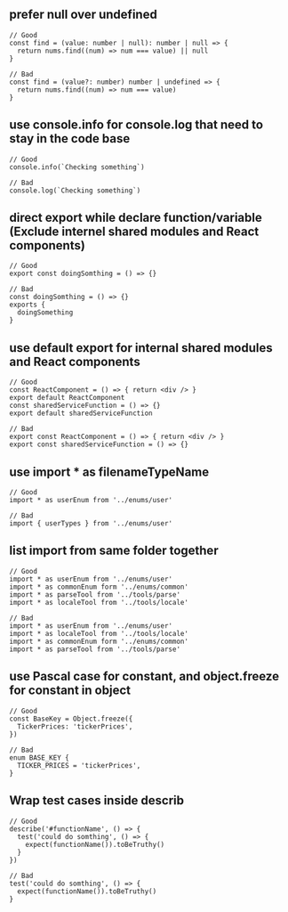 ## prefer null over undefined
```
// Good
const find = (value: number | null): number | null => {
  return nums.find((num) => num === value) || null
}

// Bad
const find = (value?: number) number | undefined => {
  return nums.find((num) => num === value)
}
```

## use console.info for console.log that need to stay in the code base

```
// Good
console.info(`Checking something`)

// Bad
console.log(`Checking something`)
```

## direct export while declare function/variable (Exclude internel shared modules and React components)

```
// Good
export const doingSomthing = () => {}

// Bad
const doingSomthing = () => {}
exports {
  doingSomething
}
```

## use default export for internal shared modules and React components

```
// Good
const ReactComponent = () => { return <div /> }
export default ReactComponent
const sharedServiceFunction = () => {}
export default sharedServiceFunction

// Bad
export const ReactComponent = () => { return <div /> }
export const sharedServiceFunction = () => {}
```

## use import * as filenameTypeName

```
// Good
import * as userEnum from '../enums/user'

// Bad
import { userTypes } from '../enums/user'
```

## list import from same folder together

```
// Good
import * as userEnum from '../enums/user'
import * as commonEnum form '../enums/common'
import * as parseTool from '../tools/parse'
import * as localeTool from '../tools/locale'

// Bad
import * as userEnum from '../enums/user'
import * as localeTool from '../tools/locale'
import * as commonEnum form '../enums/common'
import * as parseTool from '../tools/parse'
```

## use Pascal case for constant, and object.freeze for constant in object

```
// Good
const BaseKey = Object.freeze({
  TickerPrices: 'tickerPrices',
})

// Bad
enum BASE_KEY {
  TICKER_PRICES = 'tickerPrices',
}
```

## Wrap test cases inside describ

```
// Good
describe('#functionName', () => {
  test('could do somthing', () => {
    expect(functionName()).toBeTruthy()
  }
})

// Bad
test('could do somthing', () => {
  expect(functionName()).toBeTruthy()
}
```